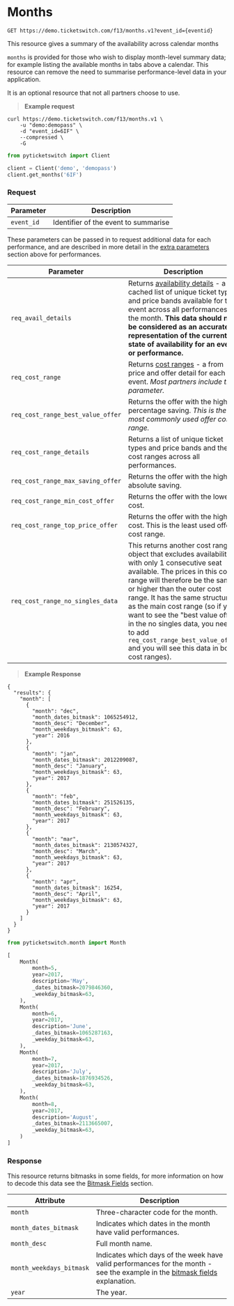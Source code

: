 # Months

```
GET https://demo.ticketswitch.com/f13/months.v1?event_id={eventid}
```

This resource gives a summary of the availability across calendar months

`months` is provided for those who wish to display month-level summary data; for 
example listing the available months in tabs above a calendar. This resource can 
remove the need to summarise performance-level data in your application.

It is an optional resource that not all partners choose to use.

> **Example request**

```shell
curl https://demo.ticketswitch.com/f13/months.v1 \
    -u "demo:demopass" \
    -d "event_id=6IF" \
    --compressed \
    -G
```

```python
from pyticketswitch import Client

client = Client('demo', 'demopass')
client.get_months('6IF')
```

### Request

Parameter | Description
--------- | -----------
`event_id` | Identifier of the event to summarise

These parameters can be passed in to request additional data for each 
performance, and are described in more detail in the 
[extra parameters](#extra-parameters) section above for performances.

Parameter | Description
--------- | -----------
`req_avail_details` | Returns [availability details](#availability-detail) - a cached list of unique ticket types and price bands available for this event across all performances in the month.  **This data should not be considered as an accurate representation of the current state of availability for an event or performance.**
`req_cost_range` | Returns [cost ranges](#cost-ranges) - a from price and offer detail for each event. *Most partners include this parameter.*
`req_cost_range_best_value_offer` | Returns the offer with the highest percentage saving. *This is the most commonly used offer cost range.*
`req_cost_range_details` | Returns a list of unique ticket types and price bands and their cost ranges across all performances.
`req_cost_range_max_saving_offer` | Returns the offer with the highest absolute saving.
`req_cost_range_min_cost_offer` | Returns the offer with the lowest cost.
`req_cost_range_top_price_offer` | Returns the offer with the highest cost. This is the least used offer cost range.
`req_cost_range_no_singles_data` | This returns another cost range object that excludes availability with only 1 consecutive seat available. The prices in this cost range will therefore be the same or higher than the outer cost range. It has the same structure as the main cost range (so if you want to see the "best value offer" in the no singles data, you need to add `req_cost_range_best_value_offer` and you will see this data in both cost ranges).

> **Example Response**

```shell
{
  "results": {
    "month": [
      {
        "month": "dec",
        "month_dates_bitmask": 1065254912,
        "month_desc": "December",
        "month_weekdays_bitmask": 63,
        "year": 2016
      },
      {
        "month": "jan",
        "month_dates_bitmask": 2012209087,
        "month_desc": "January",
        "month_weekdays_bitmask": 63,
        "year": 2017
      },
      {
        "month": "feb",
        "month_dates_bitmask": 251526135,
        "month_desc": "February",
        "month_weekdays_bitmask": 63,
        "year": 2017
      },
      {
        "month": "mar",
        "month_dates_bitmask": 2130574327,
        "month_desc": "March",
        "month_weekdays_bitmask": 63,
        "year": 2017
      },
      {
        "month": "apr",
        "month_dates_bitmask": 16254,
        "month_desc": "April",
        "month_weekdays_bitmask": 63,
        "year": 2017
      }
    ]
  }
}
```

```python
from pyticketswitch.month import Month

[
    Month(
        month=5,
        year=2017,
        description='May',
        _dates_bitmask=2079846360,
        _weekday_bitmask=63,
    ),
    Month(
        month=6,
        year=2017,
        description='June',
        _dates_bitmask=1065287163,
        _weekday_bitmask=63,
    ),
    Month(
        month=7,
        year=2017,
        description='July',
        _dates_bitmask=1876934526,
        _weekday_bitmask=63,
    ),
    Month(
        month=8,
        year=2017,
        description='August',
        _dates_bitmask=2113665007,
        _weekday_bitmask=63,
    )
]
```

### Response

<aside class="language-specific shell notice">
    This resource returns bitmasks in some fields, for more information on how
    to decode this data see the <a href="#bitmask-fields">Bitmask Fields</a> 
    section.
</aside>

Attribute | Description
--------- | -----------
`month` | Three-character code for the month.
`month_dates_bitmask` | Indicates which dates in the month have valid performances.
`month_desc` | Full month name.
`month_weekdays_bitmask` | Indicates which days of the week have valid performances for the month - see the example in the [bitmask fields](#bitmask-fields) explanation.
`year` | The year.
